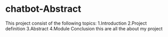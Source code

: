 # chatbot-Abstract
This project consist of the following topics:
1.Introduction
2.Project definition
3.Abstract
4.Module
Conclusion
this are all the about my project
